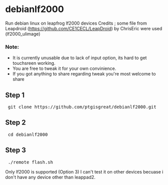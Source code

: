 # debianlf2000
Run debian linux on leapfrog lf2000 devices
Credits ; some file from Leapdroid (https://github.com/CE1CECL/LeapDroid) by ChrisEric were used (lf2000_ulimage)

### Note: 
- It is currently unusable due to lack of input option, its hard to get touchsreen working.
- You are free to tweak it for your own convinience.
-  If you got anything to share regarding tweak you're most welcome to share
  
      

## Step 1
<pre> git clone https://github.com/ptgisgreat/debianlf2000.git </pre>

## Step 2
<pre> cd debianlf2000 </pre>

## Step 3
<pre> ./remote_flash.sh </pre>

Only lf2000 is supported (Option 3)
I can't test it on other devices becuase i don't have any device other than leappad2.


